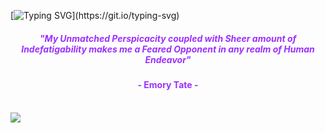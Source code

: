 [![Typing SVG](https://readme-typing-svg.herokuapp.com?color=9B30FF&size=40&center=true&vCenter=true&width=1000&lines=Welcome+to+my+GitHub+profile!;My+name+is+Shivam+Sagar.;I'm+an+Aspiring+Computer+Science+Engineer.;Nice+to+meet+you+:D;Feel+free+to+check+out+my+projects!)](https://git.io/typing-svg)



<h5 align="center">
  <font color="#9B30FF">
    "My Unmatched Perspicacity coupled with Sheer amount of Indefatigability makes me a Feared Opponent in any realm of Human Endeavor"
  </font>
</h5>
<h4 align="center"><font color="#9B30FF">- Emory Tate -</font></h4>

<br>

<img src="https://i.postimg.cc/ZYfnmJ0H/CofTop.png"/>


